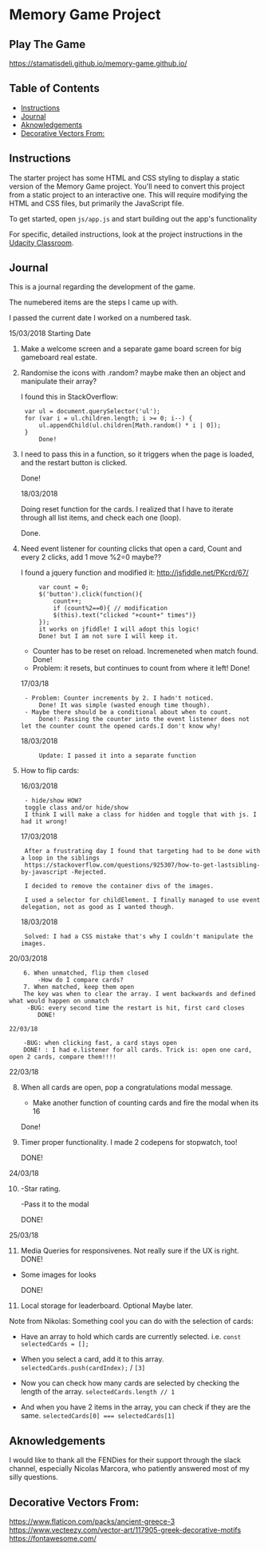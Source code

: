 # Memory Game Project

## Play The Game

https://stamatisdeli.github.io/memory-game.github.io/


## Table of Contents

* [Instructions](#instructions)
* [Journal](#journal)
* [Aknowledgements](#aknowledgements)
* [Decorative Vectors From:](#decorative-vectors-from)

## Instructions

The starter project has some HTML and CSS styling to display a static version of the Memory Game project. You'll need to convert this project from a static project to an interactive one. This will require modifying the HTML and CSS files, but primarily the JavaScript file.

To get started, open `js/app.js` and start building out the app's functionality

For specific, detailed instructions, look at the project instructions in the [Udacity Classroom](https://classroom.udacity.com/me).



## Journal

This is a journal regarding the development of the game.

The numebered items are the steps I came up with.

I passed the current date I worked on a numbered task.


15/03/2018 Starting Date


1. Make a welcome screen and a separate game board screen for big gameboard real estate.

2. Randomise the icons with .random? maybe make then an object and manipulate their array?

    I found this in StackOverflow:

        var ul = document.querySelector('ul');
        for (var i = ul.children.length; i >= 0; i--) {
            ul.appendChild(ul.children[Math.random() * i | 0]);
        }
            Done!

3. I need to pass this in a function, so it triggers when the page is loaded, and the restart button is clicked.

    Done!

    18/03/2018

    Doing reset function for the cards. I realized that I have to iterate through all list items, and check each one (loop). 

    Done.

4. Need event listener for counting clicks that open a card, Count and every 2 clicks, add 1 move %2=0 maybe??

    I found a jquery function and modified it: http://jsfiddle.net/PKcrd/67/

            var count = 0;
            $('button').click(function(){
                count++;
                if (count%2==0){ // modification
                $(this).text("clicked "+count+" times")}
            });
            it works on jfiddle! I will adopt this logic!
            Done! but I am not sure I will keep it.

    - Counter has to be reset on reload. Incremeneted when match found.
        Done!
    - Problem: it resets, but continues to count from where it left!
        Done!

    17/03/18

        - Problem: Counter increments by 2. I hadn't noticed.
            Done! It was simple (wasted enough time though).
        - Maybe there should be a conditional about when to count.
            Done!: Passing the counter into the event listener does not let the counter count the opened cards.I don't know why!

    18/03/2018

            Update: I passed it into a separate function

5. How to flip cards: 

    16/03/2018

        - hide/show HOW?
        toggle class and/or hide/show
        I think I will make a class for hidden and toggle that with js. I had it wrong!

    17/03/2018

        After a frustrating day I found that targeting had to be done with a loop in the siblings
        https://stackoverflow.com/questions/925307/how-to-get-lastsibling-by-javascript -Rejected. 

        I decided to remove the container divs of the images.

        I used a selector for childElement. I finally managed to use event delegation, not as good as I wanted though.

    18/03/2018

        Solved: I had a CSS mistake that's why I couldn't manipulate the images.

20/03/2018

        6. When unmatched, flip them closed
            -How do I compare cards?
        7. When matched, keep them open
        The key was when to clear the array. I went backwards and defined what would happen on unmatch
         -BUG: every second time the restart is hit, first card closes 
            DONE!

    22/03/18

        -BUG: when clicking fast, a card stays open
        DONE! : I had e.listener for all cards. Trick is: open one card, open 2 cards, compare them!!!!

22/03/18

8. When all cards are open, pop a congratulations modal message.

    - Μake another function of counting cards and fire the modal when its 16

    Done!

9. Timer proper functionality. I made 2 codepens for stopwatch, too!

    DONE!

24/03/18

10. -Star rating.

    -Pass it to the modal

    DONE!

25/03/18

11. Media Queries for responsivenes. Not really sure if the UX is right.
    DONE!

- Some images for looks

    DONE!

11. Local storage for  leaderboard. Optional
    Maybe later.



Note from Nikolas:
Something cool you can do with the selection of cards:

- Have an array to hold which cards are currently selected. i.e. `const selectedCards = [];`

- When you select a card, add it to this array. `selectedCards.push(cardIndex);` / `[3]`

- Now you can check how many cards are selected by checking the length of the array. `selectedCards.length // 1`

- And when you have 2 items in the array, you can check if they are the same. `selectedCards[0] === selectedCards[1]`


## Aknowledgements

I would like to thank all the FENDies for their support through the slack channel,
especially Nicolas Marcora, who patiently answered most of my silly questions.



## Decorative Vectors From:

https://www.flaticon.com/packs/ancient-greece-3   
https://www.vecteezy.com/vector-art/117905-greek-decorative-motifs   
https://fontawesome.com/